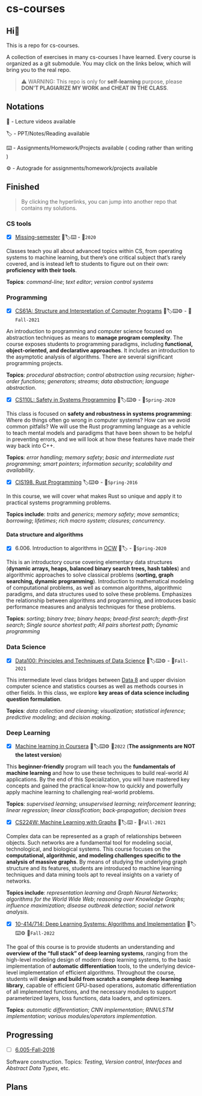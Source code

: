 # cs-courses

## Hi:wave:

This is a repo for cs-courses.

A collection of exercises in many cs-courses I have learned. Every course is organized as a git submodule. You may click on the links below, which will bring you to the real repo.

> ⚠️ WARNING: This repo is only for **self-learning** purpose, please **DON'T PLAGIARIZE MY WORK and CHEAT IN THE CLASS**.

## Notations

🎥 - Lecture videos available

🏷 - PPT/Notes/Reading available

⌨️  - Assignments/Homework/Projects available ( coding rather than writing )

⚙️  - Autograde for assignments/homework/projects available

## Finished

> By clicking the hyperlinks, you can jump into another repo that contains my solutions.

### CS tools

- [x] [Missing-semester](https://github.com/MartinLwx/Missing-semester-2020-MIT) 🎥🏷⌨️ - 📅`2020`

Classes teach you all about advanced topics within CS, from operating systems to machine learning, but there’s one critical subject that’s rarely covered, and is instead left to students to figure out on their own: **proficiency with their tools**.

**Topics**: *command-line*; *text editor*; *version control systems*

### Programming

- [x] [CS61A: Structure and Interpretation of Computer Programs](https://github.com/MartinLwx/CS61A-Fall-2021-UCB) 🎥🏷⌨️⚙️ - 📅`Fall-2021`

An introduction to programming and computer science focused on abstraction techniques as means to **manage program complexity**. The course exposes students to programming paradigms, including **functional, object-oriented, and declarative approaches**. It includes an introduction to the asymptotic analysis of algorithms. There are several significant programming projects.

**Topics**: *procedural abstraction*; *control abstraction using recursion*; *higher-order functions*; *generators*; *streams*; *data abstraction*; *language abstraction*.

- [x] [CS110L: Safety in Systems Programming](https://github.com/MartinLwx/CS110L-Spring-2020-Stanford) 🎥🏷⌨️⚙️ - 📅`Spring-2020`

This class is focused on **safety and robustness in systems programming**: Where do things often go wrong in computer systems? How can we avoid common pitfalls? We will use the Rust programming language as a vehicle to teach mental models and paradigms that have been shown to be helpful in preventing errors, and we will look at how these features have made their way back into C++. 

**Topics**: *error handling*; *memory safety*; *basic and intermediate rust programming*; *smart pointers*; *information security*; *scalability and availability*.

- [x] [CIS198. Rust Programming](https://github.com/MartinLwx/CIS198-Spring-2016-UPenn) 🏷⌨️⚙️ - 📅`Spring-2016`

In this course, we will cover what makes Rust so unique and apply it to practical systems programming problems. 

**Topics include**: *traits* and *generics*; *memory safety*; *move semantics*; *borrowing*; *lifetimes*; *rich macro system*; *closures*; *concurrency*. 

#### Data structure and algorithms

- [x] 6.006. Introduction to algorithms in [OCW](https://ocw.mit.edu/courses/6-006-introduction-to-algorithms-spring-2020/pages/syllabus/) 🎥🏷 - 📅`Spring-2020`

This is an introductory course covering elementary data structures (**dynamic arrays, heaps, balanced binary search trees, hash tables**) and algorithmic approaches to solve classical problems (**sorting, graph searching, dynamic programming**). Introduction to mathematical modeling of computational problems, as well as common algorithms, algorithmic paradigms, and data structures used to solve these problems. Emphasizes the relationship between algorithms and programming, and introduces basic performance measures and analysis techniques for these problems.

**Topics**: *sorting*; *binary tree*; *binary heaps*; *bread-first search*; *depth-first search*; *Single source shortest path*; *All pairs shortest path*; *Dynamic programming*


### Data Science

- [x] [Data100: Principles and Techniques of Data Science](https://github.com/MartinLwx/Data100-Fall-2021-UCB) 🎥🏷⌨️⚙️ - 📅`Fall-2021`

This intermediate level class bridges between [Data 8](http://data8.org/) and upper division computer science and statistics courses as well as methods courses in other fields. In this class, we explore **key areas of data science including question formulation**.

**Topics**: *data collection and cleaning*; *visualization*; *statistical inference*; *predictive modeling*; and *decision making*.


### Deep Learning

- [x] [Machine learning in Coursera](https://github.com/MartinLwx/Machine-learning-Coursera) 🎥🏷⌨️⚙️ 📅`2022` (**The assignments are NOT the latest version**)

This **beginner-friendly** program will teach you the **fundamentals of machine learning** and how to use these techniques to build real-world AI applications. By the end of this Specialization, you will have mastered key concepts and gained the practical know-how to quickly and powerfully apply machine learning to challenging real-world problems.

**Topics**: *supervised learning*; *unsupervised learning*; *reinforcement leanring*; *linear regression*; *linear classification*; *back-propagation*; *decision trees*

- [x] [CS224W: Machine Learning with Graphs](https://github.com/MartinLwx/CS224W-Fall-2021-Stanford.git) 🎥🏷⌨️ - 📅`Fall-2021`

Complex data can be represented as a graph of relationships between objects. Such networks are a fundamental tool for modeling social, technological, and biological systems. This course focuses on the **computational, algorithmic, and modeling challenges specific to the analysis of massive graphs**. By means of studying the underlying graph structure and its features, students are introduced to machine learning techniques and data mining tools apt to reveal insights on a variety of networks.

**Topics include**: *representation learning and Graph Neural Networks*; *algorithms for the World Wide Web*; *reasoning over Knowledge Graphs*; *influence maximization*; *disease outbreak detection*; *social network analysis*.

- [x] [10-414/714: Deep Learning Systems: Algorithms and Implementation](https://github.com/MartinLwx/10-414-Fall-2022-CMU) 🎥🏷⌨️⚙️ 📅`Fall-2022`

The goal of this course is to provide students an understanding and **overview of the “full stack” of deep learning systems**, ranging from the high-level modeling design of modern deep learning systems, to the basic implementation of **automatic differentiation** tools, to the underlying device-level implementation of efficient algorithms. Throughout the course, students will **design and build from scratch a complete deep learning library**, capable of efficient GPU-based operations, automatic differentiation of all implemented functions, and the necessary modules to support parameterized layers, loss functions, data loaders, and optimizers.

**Topics**: *automatic differentiation*; *CNN implementation*; *RNN/LSTM implementation*; *various modules/operators implementation*.


## Progressing

- [ ] [6.005-Fall-2016](https://web.mit.edu/6.005/www/sp16/)

Software construction. Topics: *Testing*, *Version control*, *Interfaces* and *Abstract Data Types*, etc. 


## Plans
